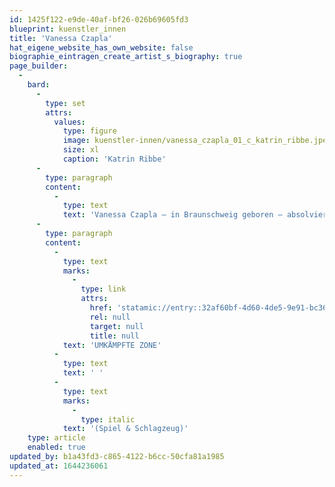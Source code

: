 ```yaml
---
id: 1425f122-e9de-40af-bf26-026b69605fd3
blueprint: kuenstler_innen
title: 'Vanessa Czapla'
hat_eigene_website_has_own_website: false
biographie_eintragen_create_artist_s_biography: true
page_builder:
  -
    bard:
      -
        type: set
        attrs:
          values:
            type: figure
            image: kuenstler-innen/vanessa_czapla_01_c_katrin_ribbe.jpeg
            size: xl
            caption: 'Katrin Ribbe'
      -
        type: paragraph
        content:
          -
            type: text
            text: 'Vanessa Czapla – in Braunschweig geboren – absolviert ihre Schauspielausbildung am Hamburger Schauspielstudio Frese und gastiert auf Kampnagel, dem monsun.theater, dem Hamburger Schauspielhaus und dem Thalia Theater Halle. Von 2011 - 2015 ist sie am Deutschen Theater Göttingen engagiert und erhält 2011 den Rolf-Mares-Preis für herausragende darstellerische Leistungen („Atmen“ monsun.theater) und 2012 den Nachwuchsförderpreis des DT Göttingen. Es folgen Festengagements von 2015 - 2017 am Saarländischen Staatstheater und von 2017 - 2020 am Staatstheater Braunschweig. Seit 2020 arbeitet Czapla als freie Künstlerin am Volkstheater Rostock und als Sprecherin & Synchronsprecherin u.a. für Studio Hamburg Synchron, DMT und CSC. Seit ihrer Jugend spielt Vanessa Czapla Schlagzeug und Percussion.'
      -
        type: paragraph
        content:
          -
            type: text
            marks:
              -
                type: link
                attrs:
                  href: 'statamic://entry::32af60bf-4d60-4de5-9e91-bc36ac8a4a14'
                  rel: null
                  target: null
                  title: null
            text: 'UMKÄMPFTE ZONE'
          -
            type: text
            text: ' '
          -
            type: text
            marks:
              -
                type: italic
            text: '(Spiel & Schlagzeug)'
    type: article
    enabled: true
updated_by: b1a43fd3-c865-4122-b6cc-50cfa81a1985
updated_at: 1644236061
---
```

